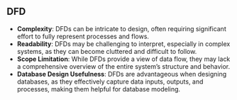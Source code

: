 
## DFD
- **Complexity**: DFDs can be intricate to design, often requiring significant effort to fully represent processes and flows.
- **Readability**: DFDs may be challenging to interpret, especially in complex systems, as they can become cluttered and difficult to follow.
- **Scope Limitation**: While DFDs provide a view of data flow, they may lack a comprehensive overview of the entire system’s structure and behavior.
- **Database Design Usefulness**: DFDs are advantageous when designing databases, as they effectively capture data inputs, outputs, and processes, making them helpful for database modeling.
